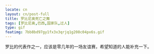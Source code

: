 ```yaml
---
locate: cn
layout: cn/post-full
title: 罗比尼奥死亡之舞
tags: [罗比尼奥,巴西,国家队,过人]
type: gif
featimg: 7bb8bd97gy1fx3x3qrjq1g208c04px6s.gif
---
```


罗比的代表作之一，应该是零几年的一场友谊赛，希望知道的人能补充一下。